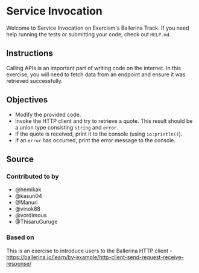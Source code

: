 # Service Invocation

Welcome to Service Invocation on Exercism's Ballerina Track.
If you need help running the tests or submitting your code, check out `HELP.md`.

## Instructions

Calling APIs is an important part of writing code on the internet. In this exercise, you will need to fetch data from an endpoint and ensure it was retrieved successfully.

## Objectives

- Modify the provided code.
- Invoke the HTTP client and try to retrieve a quote. This result should be a union type consisting `string` and `error`.
- If the quote is received, print it to the console (using `io:println()`).
- If an `error` has occurred, print the error message to the console.

## Source

### Contributed to by

- @hemikak
- @kasun04
- @Manuri
- @vinok88
- @vordimous
- @ThisaruGuruge

### Based on

This is an exercise to introduce users to the Ballerina HTTP client  - https://ballerina.io/learn/by-example/http-client-send-request-receive-response/